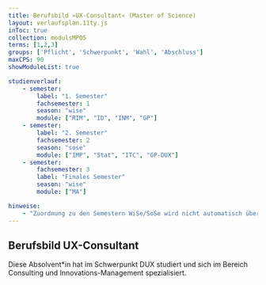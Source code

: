 ```yaml
---
title: Berufsbild »UX-Consultant« (Master of Science)
layout: verlaufsplan.11ty.js
inToc: true
collection: modulsMPO5
terms: [1,2,3]
groups: ['Pflicht', 'Schwerpunkt', 'Wahl', 'Abschluss']
maxCPS: 90
showModuleList: true

studienverlauf:
    - semester:
        label: "1. Semester"
        fachsemester: 1
        season: "wise"
        module: ["RIM", "ID", "INM", "GP"]
    - semester:
        label: "2. Semester"
        fachsemester: 2
        season: "sose"
        module: ["IMP", "Stat", "ITC", "GP-DUX"]
    - semester:
        fachsemester: 3
        label: "Finales Semester"
        season: "wise"
        module: ["MA"]

hinweise:
    - "Zuordnung zu den Semestern WiSe/SoSe wird nicht automatisch überprüft"
---
```



## Berufsbild UX-Consultant

Diese Absolvent*in hat im Schwerpunkt DUX studiert und sich im Bereich Consulting und Innovations-Management spezialisiert.